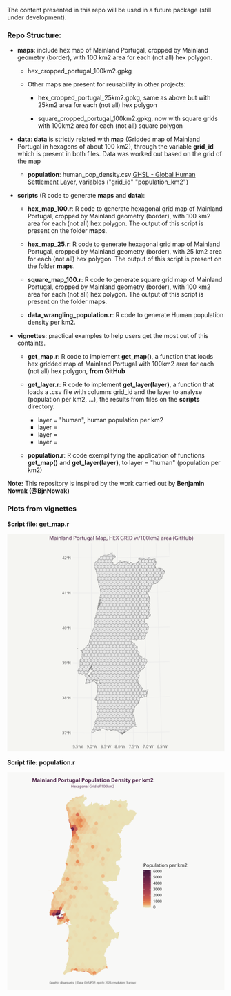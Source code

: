 The content presented in this repo will be used in a future package (still under development). 

### Repo Structure: ###

- __maps__: include hex map of Mainland Portugal, cropped by Mainland geometry (border), with 100 km2 area for each (not all) hex polygon.
  
  - hex_cropped_portugal_100km2.gpkg
  
  - Other maps are present for reusability in other projects:
    
    - hex_cropped_portugal_25km2.gpkg, same as above but with 25km2 area for each (not all) hex polygon  

    - square_cropped_portugal_100km2.gpkg, now with square grids with 100km2 area for each (not all) square polygon  

- __data__: __data__ is strictly related with __map__ (Gridded map of Mainland Portugal in hexagons of about 100 km2), through the variable __grid_id__ which is present in both files. Data was worked out based on the grid of the map
  - __population__: human_pop_density.csv [GHSL - Global Human Settlement Layer](https://human-settlement.emergency.copernicus.eu/download.php?ds=pop), variables ("grid_id"  "population_km2")

- __scripts__ (R code to generate __maps__ and __data__):
  
  - __hex_map_100.r__: R code to generate hexagonal grid map of Mainland Portugal, cropped by Mainland geometry (border), with 100 km2 area for each (not all) hex polygon. The output of this script is present on the folder __maps__.  

  - __hex_map_25.r__: R code to generate hexagonal grid map of Mainland Portugal, cropped by Mainland geometry (border), with 25 km2 area for each (not all) hex polygon. The output of this script is present on the folder __maps__. 

  - __square_map_100.r__: R code to generate square grid map of Mainland Portugal, cropped by Mainland geometry (border), with 100 km2 area for each (not all) hex polygon. The output of this script is present on the folder __maps__. 

  - __data_wrangling_population.r__: R code to generate Human population density per km2.

- __vignettes__: practical examples to help users get the most out of this containts. 
  
  - __get_map.r__: R code to implement __get_map()__, a function that loads hex gridded map of Mainland Portugal with 100km2 area for each (not all) hex polygon, __from GitHub__
  
  - __get_layer.r__: R code to implement __get_layer(layer)__, a function that loads a .csv file with columns grid_id and the layer to analyse (population per km2, ...), the results from files on the __scripts__ directory.
    - layer = "human", human population per km2
    - layer = 
    - layer = 
    - layer = 

  - __population.r__: R code exemplifying the application of functions __get_map()__ and __get_layer(layer)__, to layer = "human" (population per km2)  


__Note:__ This repository is inspired by the work carried out by __Benjamin Nowak (@BjnNowak)__  

### Plots from vignettes ###

__Script file: get_map.r__  

!["Mainland Portugal Map, HEX GRID w/100km2 area"](./plots/hex_map_100km2.png)


__Script file: population.r__  

!["Mainland Portugal Population Density per km2"](./plots/population_density.png)